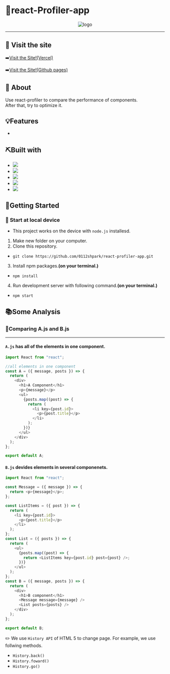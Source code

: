 # 🌟react-Profiler-app

<div align="center">
<img src ="./images/totalview.gif" alt = "logo">
</div>

---

## :bell: Visit the site

➡️[Visit the Site!(Vercel)](https://react-tictactoe-app.vercel.app/)

➡️[Visit the Site!(Github pages)](https://0112shpark.github.io/react-tictactoe-app/)

## 🧐 About

Use react-profiler to compare the performance of components.  
After that, try to optimize it.

## 💡Features

-

## ⛏️Built with

- <img src="https://img.shields.io/badge/CSS3-1572B6?style=for-the-badge&logo=css3&logoColor=white">
- <img src="https://img.shields.io/badge/HTML5-E34F26?style=for-the-badge&logo=html5&logoColor=white">
- <img src ="https://img.shields.io/badge/JavaScript-323330?style=for-the-badge&logo=javascript&logoColor=F7DF1E">
- <img src ="https://img.shields.io/badge/React-20232A?style=for-the-badge&logo=react&logoColor=61DAFB">
- <img src="https://img.shields.io/badge/VSCode-0078D4?style=for-the-badge&logo=visual%20studio%20code&logoColor=white">

## 🏃Getting Started

### 📌 Start at local device

- This project works on the device with `node.js` installesd.

1. Make new folder on your computer.
2. Clone this repository.

- `git clone https://github.com/0112shpark/react-profiler-app.git`

3. Install npm packages.**(on your terminal.)**

- `npm install`

4. Run development server with following command.**(on your terminal.)**

- `npm start`

## 📚Some Analysis

### 📃Comparing A.js and B.js

---

#### `A.js` has all of the elements in one component.

```javascript
import React from "react";

//all elements in one component
const A = ({ message, posts }) => {
  return (
    <div>
      <h1>A Component</h1>
      <p>{message}</p>
      <ul>
        {posts.map((post) => {
          return (
            <li key={post.id}>
              <p>{post.title}</p>
            </li>
          );
        })}
      </ul>
    </div>
  );
};

export default A;
```

#### `B.js` devides elements in several componenets.

```javascript
import React from "react";

const Message = ({ message }) => {
  return <p>{message}</p>;
};

const ListItems = ({ post }) => {
  return (
    <li key={post.id}>
      <p>{post.title}</p>
    </li>
  );
};
const List = ({ posts }) => {
  return (
    <ul>
      {posts.map((post) => {
        return <ListItems key={post.id} post={post} />;
      })}
    </ul>
  );
};
const B = ({ message, posts }) => {
  return (
    <div>
      <h1>B component</h1>
      <Message message={message} />
      <List posts={posts} />
    </div>
  );
};

export default B;
```

✏️ We use `History API` of HTML 5 to change page. For example, we use follwing methods.

- `History.back()`
- `History.foward()`
- `History.go()`

